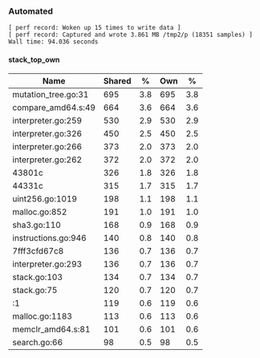 ### Automated

```
[ perf record: Woken up 15 times to write data ]
[ perf record: Captured and wrote 3.861 MB /tmp2/p (18351 samples) ]
Wall time: 94.036 seconds
```

#### stack_top_own

Name                                             | Shared |   %   | Own |   %
-------------------------------------------------|--------|-------|-----|------
mutation_tree.go:31                              |    695 |   3.8 | 695 |   3.8
compare_amd64.s:49                               |    664 |   3.6 | 664 |   3.6
interpreter.go:259                               |    530 |   2.9 | 530 |   2.9
interpreter.go:326                               |    450 |   2.5 | 450 |   2.5
interpreter.go:266                               |    373 |   2.0 | 373 |   2.0
interpreter.go:262                               |    372 |   2.0 | 372 |   2.0
43801c                                           |    326 |   1.8 | 326 |   1.8
44331c                                           |    315 |   1.7 | 315 |   1.7
uint256.go:1019                                  |    198 |   1.1 | 198 |   1.1
malloc.go:852                                    |    191 |   1.0 | 191 |   1.0
sha3.go:110                                      |    168 |   0.9 | 168 |   0.9
instructions.go:946                              |    140 |   0.8 | 140 |   0.8
7fff3cfd67c8                                     |    136 |   0.7 | 136 |   0.7
interpreter.go:293                               |    136 |   0.7 | 136 |   0.7
stack.go:103                                     |    134 |   0.7 | 134 |   0.7
stack.go:75                                      |    120 |   0.7 | 120 |   0.7
<autogenerated>:1                                |    119 |   0.6 | 119 |   0.6
malloc.go:1183                                   |    113 |   0.6 | 113 |   0.6
memclr_amd64.s:81                                |    101 |   0.6 | 101 |   0.6
search.go:66                                     |     98 |   0.5 |  98 |   0.5
